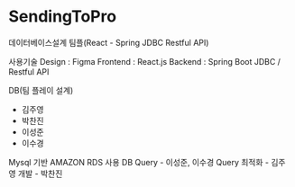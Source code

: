 # SendingToPro
데이터베이스설계 팀플(React - Spring JDBC Restful API)


사용기술
Design : Figma
Frontend : React.js
Backend : Spring Boot JDBC / Restful API


DB(팀 플레이 설계)
- 김주영
- 박찬진
- 이성준
- 이수경


Mysql 기반 AMAZON RDS 사용
DB Query - 이성준, 이수경
Query 최적화 - 김주영
개발 - 박찬진
